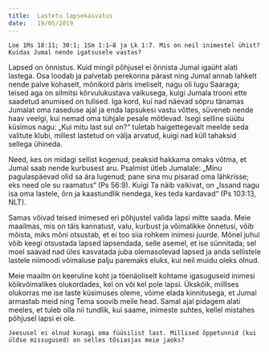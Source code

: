 ```yaml
---
title:  Lastetu lapsekasvatus
date:   19/05/2019
---
```


`Loe 1Ms 18:11; 30:1; 1Sm 1:1–8 ja Lk 1:7. Mis on neil inimestel ühist?
Kuidas Jumal nende igatsusele vastas?`

Lapsed on õnnistus. Kuid mingil põhjusel ei õnnista Jumal igaüht alati lastega. Osa loodab ja palvetab perekonna pärast ning Jumal annab lahkelt nende palve kohaselt, mõnikord päris imeliselt, nagu oli lugu Saaraga; teised aga on silmitsi kõrvulukustava vaikusega, kuigi Jumala trooni ette saadetud anumised on tulised. Iga kord, kui nad näevad sõpru tänamas Jumalat oma raseduse ajal ja enda lapsukesi vastu võttes, süveneb nende haav veelgi, kui nemad oma tühjale pesale mõtlevad. Isegi selline süütu küsimus nagu: „Kui mitu last sul on?“ tuletab haigettegevalt meelde seda valitute klubi, millest lastetud on välja arvatud, kuigi nad küll tahaksid sellega ühineda.

Need, kes on midagi sellist kogenud, peaksid hakkama omaks võtma, et Jumal saab nende kurbusest aru. Psalmist ütleb Jumalale: „Minu pagulaspäevad olid sa ära lugenud; pane sina mu pisarad oma lähkrisse; eks need ole su raamatus“ (Ps 56:9). Kuigi Ta näib vaikivat, on „Issand nagu isa oma lastele, õrn ja kaastundlik nendega, kes teda kardavad“ (Ps 103:13, NLT).

Samas võivad teised inimesed eri põhjustel valida lapsi mitte saada. Meie maailmas, mis on täis kannatust, valu, kurbust ja võimalikke õnnetusi, võib mõista, miks mõni otsustab, et ei too siia rohkem inimesi juurde. Mõnel juhul võib keegi otsustada lapsed lapsendada, selle asemel, et ise sünnitada; sel moel saavad nad üles kasvatada juba olemasolevad lapsed ja anda sellistele lastele niimoodi võimaluse palju paremaks eluks, kui neil muidu oleks olnud.

Meie maailm on keeruline koht ja tõenäoliselt kohtame igasuguseid inimesi kõikvõimalikes olukordades, kel on või kel pole lapsi. Ükskõik, millises olukorras me ise laste küsimuses oleme, võime elada kinnitusega, et Jumal armastab meid ning Tema soovib meile head. Samal ajal pidagem alati meeles, et tuleb olla nii tundlik, kui saame, inimeste suhtes, kellel mistahes põhjusel lapsi ei ole.

`Jeesusel ei olnud kunagi oma füüsilist last. Millised õppetunnid (kui üldse missugused) on selles tõsiasjas meie jaoks?`
